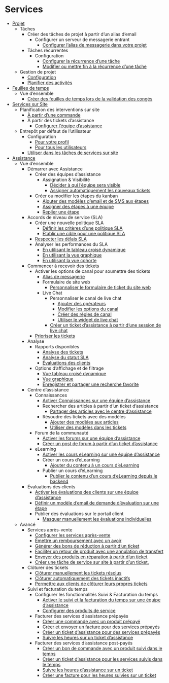 # Services

  * [Projet](services/project.html)
    * Tâches
      * Créer des tâches de projet à partir d’un alias d’email
        * Configurer un serveur de messagerie entrant
          * [Configurer l’alias de messagerie dans votre projet](services/project/tasks/email_alias.html#configure-the-email-alias-in-your-project)
      * Tâches récurrentes
        * Configuration
          * [Configurer la récurrence d’une tâche](services/project/tasks/recurring_tasks.html#set-up-task-recurrence)
          * [Modifier ou mettre fin à la récurrence d’une tâche](services/project/tasks/recurring_tasks.html#edit-or-stop-task-recurrence)
    * Gestion de projet
      * [Configuration](services/project/project_management.html#configuration)
      * [Planifier des activités](services/project/project_management.html#scheduling-activities)
  * [Feuilles de temps](services/timesheets.html)
    * Vue d’ensemble
      * [Créer des feuilles de temps lors de la validation des congés](services/timesheets/overview/time_off.html)
  * [Services sur Site](services/field_service.html)
    * Planification des interventions sur site
      * [À partir d’une commande](services/field_service/onsite_interventions.html#from-a-sales-order)
      * À partir des tickets d’assistance
        * [Configurer l’équipe d’assistance](services/field_service/onsite_interventions.html#configure-the-helpdesk-team)
    * Entrepôt par défaut de l’utilisateur
      * Configuration
        * [Pour votre profil](services/field_service/default_warehouse.html#for-your-profile)
        * [Pour tous les utilisateurs](services/field_service/default_warehouse.html#for-all-users)
      * [Utiliser dans les tâches de services sur site](services/field_service/default_warehouse.html#use-in-field-service-tasks)
  * [Assistance](services/helpdesk.html)
    * Vue d’ensemble
      * Démarrer avec Assistance
        * Créer des équipes d’assistance
          * Assignation & Visibilité
            * [Décider à qui l’équipe sera visible](services/helpdesk/overview/getting_started.html#determine-to-whom-the-team-will-be-visible)
            * [Assigner automatiquement les nouveaux tickets](services/helpdesk/overview/getting_started.html#automatically-assign-new-tickets)
        * Créer ou modifier les étapes du kanban
          * [Ajouter des modèles d’email et de SMS aux étapes](services/helpdesk/overview/getting_started.html#add-email-and-sms-templates-to-stages)
          * [Assigner des étapes à une équipe](services/helpdesk/overview/getting_started.html#assign-stages-to-a-team)
          * [Replier une étape](services/helpdesk/overview/getting_started.html#fold-a-stage)
      * Accords de niveau de service (SLA)
        * Créer une nouvelle politique SLA
          * [Définir les critères d’une politique SLA](services/helpdesk/overview/sla.html#define-the-criteria-for-an-sla-policy)
          * [Établir une cible pour une politique SLA](services/helpdesk/overview/sla.html#establish-a-target-for-an-sla-policy)
        * [Respecter les délais SLA](services/helpdesk/overview/sla.html#meeting-sla-deadlines)
        * Analyser les performances du SLA
          * [En utilisant le tableau croisé dynamique](services/helpdesk/overview/sla.html#using-the-pivot-view)
          * [En utilisant la vue graphique](services/helpdesk/overview/sla.html#using-the-graph-view)
          * [En utilisant la vue cohorte](services/helpdesk/overview/sla.html#using-the-cohort-view)
      * Commencer à recevoir des tickets
        * Activer les options de canal pour soumettre des tickets
          * [Alias de messagerie](services/helpdesk/overview/receiving_tickets.html#email-alias)
          * Formulaire de site web
            * [Personnaliser le formulaire de ticket du site web](services/helpdesk/overview/receiving_tickets.html#customize-the-website-ticket-form)
          * Live Chat
            * Personnaliser le canal de live chat
              * [Ajouter des opérateurs](services/helpdesk/overview/receiving_tickets.html#add-operators)
              * [Modifier les options du canal](services/helpdesk/overview/receiving_tickets.html#modify-channel-options)
              * [Créer des règles de canal](services/helpdesk/overview/receiving_tickets.html#create-channel-rules)
              * [Utiliser le widget de live chat](services/helpdesk/overview/receiving_tickets.html#use-the-live-chat-widget)
            * [Créer un ticket d’assistance à partir d’une session de live chat](services/helpdesk/overview/receiving_tickets.html#create-a-support-ticket-from-a-live-chat-session)
        * [Prioriser les tickets](services/helpdesk/overview/receiving_tickets.html#prioritizing-tickets)
      * Analyse
        * Rapports disponibles
          * [Analyse des tickets](services/helpdesk/overview/reports.html#ticket-analysis)
          * [Analyse du statut SLA](services/helpdesk/overview/reports.html#sla-status-analysis)
          * [Évaluations des clients](services/helpdesk/overview/reports.html#customer-ratings)
        * Options d’affichage et de filtrage
          * [Vue tableau croisé dynamique](services/helpdesk/overview/reports.html#pivot-view)
          * [Vue graphique](services/helpdesk/overview/reports.html#graph-view)
          * [Enregistrer et partager une recherche favorite](services/helpdesk/overview/reports.html#save-and-share-a-favorite-search)
      * Centre d’assistance
        * Connaissances
          * [Activer Connaissances sur une équipe d’assistance](services/helpdesk/overview/help_center.html#enable-knowledge-on-a-helpdesk-team)
          * Rechercher des articles à partir d’un ticket d’assistance
            * [Partager des articles avec le centre d’assistance](services/helpdesk/overview/help_center.html#share-articles-to-the-help-center)
          * Résoudre des tickets avec des modèles
            * [Ajouter des modèles aux articles](services/helpdesk/overview/help_center.html#add-templates-to-articles)
            * [Utiliser des modèles dans les tickets](services/helpdesk/overview/help_center.html#use-templates-in-tickets)
        * Forum de la communauté
          * [Activer les forums sur une équipe d’assistance](services/helpdesk/overview/help_center.html#enable-forums-on-a-helpdesk-team)
          * [Créer un post de forum à partir d’un ticket d’assistance](services/helpdesk/overview/help_center.html#create-a-forum-post-from-a-helpdesk-ticket)
        * eLearning
          * [Activer les cours eLearning sur une équipe d’assistance](services/helpdesk/overview/help_center.html#enable-elearning-courses-on-a-helpdesk-team)
          * Créer un cours d’eLearning
            * [Ajouter du contenu à un cours d’eLearning](services/helpdesk/overview/help_center.html#add-content-to-an-elearning-course)
          * Publier un cours d’eLearning
            * [Publier le contenu d’un cours d’eLearning depuis le backend](services/helpdesk/overview/help_center.html#publish-elearning-course-contents-from-the-back-end)
      * Évaluations des clients
        * [Activer les évaluations des clients sur une équipe d’assistance](services/helpdesk/overview/ratings.html#enable-customer-ratings-on-a-helpdesk-team)
        * [Définir un modèle d’email de demande d’évaluation sur une étape](services/helpdesk/overview/ratings.html#set-a-ratings-request-email-template-on-a-stage)
        * Publier des évaluations sur le portail client
          * [Masquer manuellement les évaluations individuelles](services/helpdesk/overview/ratings.html#manually-hide-individual-ratings)
    * Avancé
      * Services après-vente
        * [Configurer les services après-vente](services/helpdesk/advanced/after_sales.html#set-up-the-after-sales-services)
        * [Émettre un remboursement avec un avoir](services/helpdesk/advanced/after_sales.html#issue-a-refund-with-a-credit-note)
        * [Générer des bons de réduction à partir d’un ticket](services/helpdesk/advanced/after_sales.html#generate-coupons-from-a-ticket)
        * [Faciliter un retour de produit avec une annulation de transfert](services/helpdesk/advanced/after_sales.html#facilitate-a-product-return-with-a-reverse-transfer)
        * [Envoyer des produits en réparation à partir d’un ticket](services/helpdesk/advanced/after_sales.html#send-products-for-repair-from-a-ticket)
        * [Créer une tâche de service sur site à partir d’un ticket.](services/helpdesk/advanced/after_sales.html#create-a-field-service-task-from-a-ticket)
      * Clôturer des tickets
        * [Clôturer manuellement les tickets résolus](services/helpdesk/advanced/close_tickets.html#manually-close-solved-tickets)
        * [Clôturer automatiquement des tickets inactifs](services/helpdesk/advanced/close_tickets.html#automatically-close-inactive-tickets)
        * [Permettre aux clients de clôturer leurs propres tickets](services/helpdesk/advanced/close_tickets.html#allow-customers-to-close-their-own-tickets)
      * Suivi et facturation du temps
        * Configurer les fonctionnalités Suivi & Facturation du temps
          * [Activer le suivi et la facturation du temps sur une équipe d’assistance](services/helpdesk/advanced/track_and_bill.html#enable-track-and-bill-time-on-a-helpdesk-team)
          * [Configurer des produits de service](services/helpdesk/advanced/track_and_bill.html#configure-service-products)
        * Facturer des services d’assistance prépayés
          * [Créer une commande avec un produit prépayé](services/helpdesk/advanced/track_and_bill.html#create-a-sales-order-with-prepaid-product)
          * [Créer et envoyer un facture pour des services prépayés](services/helpdesk/advanced/track_and_bill.html#create-and-send-an-invoice-for-prepaid-services)
          * [Créer un ticket d’assistance pour des services prépayés](services/helpdesk/advanced/track_and_bill.html#create-helpdesk-ticket-for-prepaid-services)
          * [Suivre les heures sur un ticket d’assistance](services/helpdesk/advanced/track_and_bill.html#track-hours-on-helpdesk-ticket)
        * Facturer des services d’assistance post-payés
          * [Créer un bon de commande avec un produit suivi dans le temps](services/helpdesk/advanced/track_and_bill.html#create-a-sales-order-with-a-time-tracked-product)
          * [Créer un ticket d’assistance pour les services suivis dans le temps](services/helpdesk/advanced/track_and_bill.html#create-a-helpdesk-ticket-for-time-tracked-services)
          * [Suivre les heures d’assistance sur un ticket](services/helpdesk/advanced/track_and_bill.html#track-support-hours-on-a-ticket)
          * [Créer une facture pour les heures suivies sur un ticket](services/helpdesk/advanced/track_and_bill.html#create-an-invoice-for-hours-tracked-on-a-ticket)

